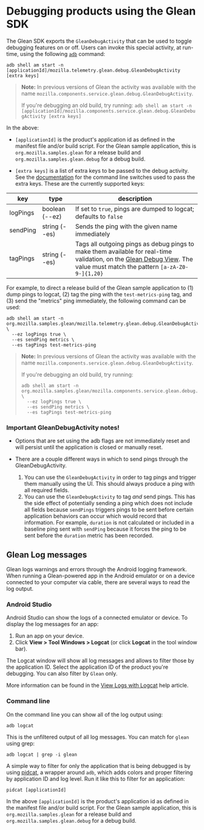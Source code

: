 # Debugging products using the Glean SDK

The Glean SDK exports the `GleanDebugActivity` that can be used to toggle debugging features on or off.
Users can invoke this special activity, at run-time, using the following [`adb`](https://developer.android.com/studio/command-line/adb) command:

`adb shell am start -n [applicationId]/mozilla.telemetry.glean.debug.GleanDebugActivity [extra keys]`

> **Note:** In previous versions of Glean the activity was available with the name `mozilla.components.service.glean.debug.GleanDebugActivity`.
>
> If you're debugging an old build, try running:
> `adb shell am start -n [applicationId]/mozilla.components.service.glean.debug.GleanDebugActivity [extra keys]`

In the above:

- `[applicationId]` is the product's application id as defined in the manifest file and/or build script. For the Glean sample application, this is `org.mozilla.samples.glean` for a release build and `org.mozilla.samples.glean.debug` for a debug build.

- `[extra keys]` is a list of extra keys to be passed to the debug activity. See the [documentation](https://developer.android.com/studio/command-line/adb#IntentSpec) for the command line switches used to pass the extra keys.
  These are the currently supported keys:

|key|type|description|
|---|----|-----------|
| logPings | boolean (--ez) | If set to `true`, pings are dumped to logcat; defaults to `false` |
| sendPing | string (--es) | Sends the ping with the given name immediately |
| tagPings | string (--es) | Tags all outgoing pings as debug pings to make them available for real-time validation, on the [Glean Debug View](https://docs.telemetry.mozilla.org/concepts/glean/debug_ping_view.html). The value must match the pattern `[a-zA-Z0-9-]{1,20}` |

For example, to direct a release build of the Glean sample application to (1) dump pings to logcat, (2) tag the ping with the `test-metrics-ping` tag, and (3) send the "metrics" ping immediately, the following command can be used:

```
adb shell am start -n org.mozilla.samples.glean/mozilla.telemetry.glean.debug.GleanDebugActivity \
  --ez logPings true \
  --es sendPing metrics \
  --es tagPings test-metrics-ping
```

> **Note:** In previous versions of Glean the activity was available with the name `mozilla.components.service.glean.debug.GleanDebugActivity`.
>
> If you're debugging an old build, try running:
> ```
> adb shell am start -n org.mozilla.samples.glean/mozilla.components.service.glean.debug.GleanDebugActivity \
>   --ez logPings true \
>   --es sendPing metrics \
>   --es tagPings test-metrics-ping
> ```

### Important GleanDebugActivity notes!

- Options that are set using the adb flags are not immediately reset and will persist until the application is closed or manually reset.

- There are a couple different ways in which to send pings through the GleanDebugActivity.
    1. You can use the `GleanDebugActivity` in order to tag pings and trigger them manually using the UI.  This should always produce a ping with all required fields.
    2. You can use the `GleanDebugActivity` to tag _and_ send pings.  This has the side effect of potentially sending a ping which does not include all fields because `sendPings` triggers pings to be sent before certain application behaviors can occur which would record that information.  For example, `duration` is not calculated or included in a baseline ping sent with `sendPing` because it forces the ping to be sent before the `duration` metric has been recorded.

## Glean Log messages

Glean logs warnings and errors through the Android logging framework.
When running a Glean-powered app in the Android emulator or on a device connected to your computer via cable, there are several ways to read the log output.

### Android Studio

Android Studio can show the logs of a connected emulator or device.
To display the log messages for an app:

1. Run an app on your device.
2. Click **View > Tool Windows > Logcat** (or click **Logcat** in the tool window bar).

The Logcat window will show all log messages and allows to filter those by the application ID.
Select the application ID of the product you're debugging.
You can also filter by `Glean` only.

More information can be found in the [View Logs with Logcat][] help article.

[View Logs with Logcat]: https://developer.android.com/studio/debug/am-logcat

### Command line

On the command line you can show all of the log output using:

```
adb logcat
```

This is the unfiltered output of all log messages.
You can match for `glean` using grep:

```
adb logcat | grep -i glean
```

A simple way to filter for only the application that is being debugged is by using [pidcat][], a wrapper around `adb`, which adds colors and proper filtering by application ID and log level.
Run it like this to filter for an application:

```
pidcat [applicationId]
```

In the above `[applicationId]` is the product's application id as defined in the manifest file and/or build script. For the Glean sample application, this is `org.mozilla.samples.glean` for a release build and `org.mozilla.samples.glean.debug` for a debug build.

[pidcat]: https://github.com/JakeWharton/pidcat
